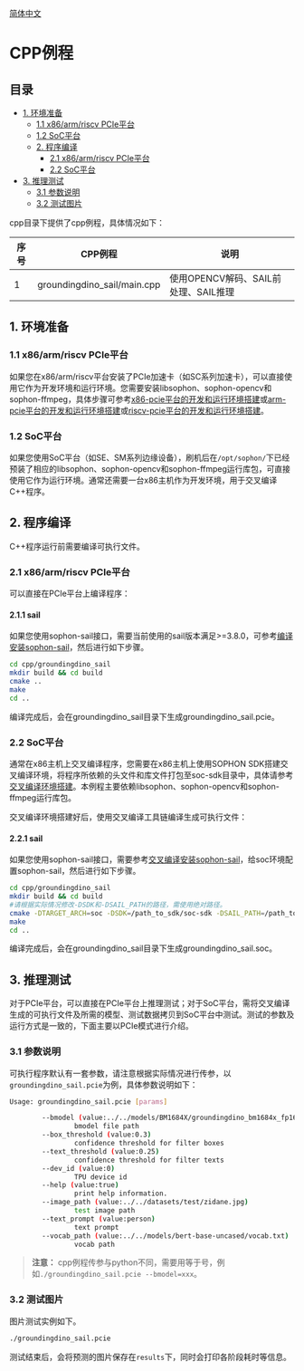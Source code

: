 [简体中文](./README.md)

# CPP例程

## 目录

* [1. 环境准备](#1-环境准备)
    * [1.1 x86/arm/riscv PCIe平台](#11-x86armriscv-pcie平台)
    * [1.2 SoC平台](#12-soc平台)
  - [2. 程序编译](#2-程序编译)
    - [2.1 x86/arm/riscv PCIe平台](#21-x86armriscv-pcie平台)
    - [2.2 SoC平台](#22-soc平台)
* [3. 推理测试](#3-推理测试)
    * [3.1 参数说明](#31-参数说明)
    * [3.2 测试图片](#32-测试图片)

cpp目录下提供了cpp例程，具体情况如下：

| 序号  |  CPP例程                     | 说明                              |
| ---- | ---------------------------- | ----------------------------------|
| 1    | groundingdino_sail/main.cpp  | 使用OPENCV解码、SAIL前处理、SAIL推理  |

## 1. 环境准备
### 1.1 x86/arm/riscv PCIe平台

如果您在x86/arm/riscv平台安装了PCIe加速卡（如SC系列加速卡），可以直接使用它作为开发环境和运行环境。您需要安装libsophon、sophon-opencv和sophon-ffmpeg，具体步骤可参考[x86-pcie平台的开发和运行环境搭建](../../../docs/Environment_Install_Guide.md#3-x86-pcie平台的开发和运行环境搭建)或[arm-pcie平台的开发和运行环境搭建](../../../docs/Environment_Install_Guide.md#5-arm-pcie平台的开发和运行环境搭建)或[riscv-pcie平台的开发和运行环境搭建](../../../docs/Environment_Install_Guide.md#6-riscv-pcie平台的开发和运行环境搭建)。

### 1.2 SoC平台

如果您使用SoC平台（如SE、SM系列边缘设备），刷机后在`/opt/sophon/`下已经预装了相应的libsophon、sophon-opencv和sophon-ffmpeg运行库包，可直接使用它作为运行环境。通常还需要一台x86主机作为开发环境，用于交叉编译C++程序。

## 2. 程序编译
C++程序运行前需要编译可执行文件。

### 2.1 x86/arm/riscv PCIe平台
可以直接在PCIe平台上编译程序：

#### 2.1.1 sail
如果您使用sophon-sail接口，需要当前使用的sail版本满足>=3.8.0，可参考[编译安装sophon-sail](../../../docs/Environment_Install_Guide.md#33-编译安装sophon-sail)，然后进行如下步骤。
```bash
cd cpp/groundingdino_sail
mkdir build && cd build
cmake ..
make
cd ..
```
编译完成后，会在groundingdino_sail目录下生成groundingdino_sail.pcie。

### 2.2 SoC平台
通常在x86主机上交叉编译程序，您需要在x86主机上使用SOPHON SDK搭建交叉编译环境，将程序所依赖的头文件和库文件打包至soc-sdk目录中，具体请参考[交叉编译环境搭建](../../../docs/Environment_Install_Guide.md#41-交叉编译环境搭建)。本例程主要依赖libsophon、sophon-opencv和sophon-ffmpeg运行库包。

交叉编译环境搭建好后，使用交叉编译工具链编译生成可执行文件：

#### 2.2.1 sail
如果您使用sophon-sail接口，需要参考[交叉编译安装sophon-sail](../../../docs/Environment_Install_Guide.md#42-交叉编译安装sophon-sail)，给soc环境配置sophon-sail，然后进行如下步骤。
```bash
cd cpp/groundingdino_sail
mkdir build && cd build
#请根据实际情况修改-DSDK和-DSAIL_PATH的路径，需使用绝对路径。
cmake -DTARGET_ARCH=soc -DSDK=/path_to_sdk/soc-sdk -DSAIL_PATH=/path_to_sail/sophon-sail/build_soc/sophon-sail ..
make
cd ..
```
编译完成后，会在groundingdino_sail目录下生成groundingdino_sail.soc。

## 3. 推理测试
对于PCIe平台，可以直接在PCIe平台上推理测试；对于SoC平台，需将交叉编译生成的可执行文件及所需的模型、测试数据拷贝到SoC平台中测试。测试的参数及运行方式是一致的，下面主要以PCIe模式进行介绍。

### 3.1 参数说明
可执行程序默认有一套参数，请注意根据实际情况进行传参，以`groundingdino_sail.pcie`为例，具体参数说明如下：
```bash
Usage: groundingdino_sail.pcie [params]

        --bmodel (value:../../models/BM1684X/groundingdino_bm1684x_fp16.bmodel)
                bmodel file path
        --box_threshold (value:0.3)
                confidence threshold for filter boxes
        --text_threshold (value:0.25)
                confidence threshold for filter texts
        --dev_id (value:0)
                TPU device id
        --help (value:true)
                print help information.
        --image_path (value:../../datasets/test/zidane.jpg)
                test image path
        --text_prompt (value:person)
                text prompt
        --vocab_path (value:../../models/bert-base-uncased/vocab.txt)
                vocab path
```
> **注意：** cpp例程传参与python不同，需要用等于号，例如`./groundingdino_sail.pcie --bmodel=xxx`。

### 3.2 测试图片
图片测试实例如下。
```bash
./groundingdino_sail.pcie
```
测试结束后，会将预测的图片保存在`results`下，同时会打印各阶段耗时等信息。
